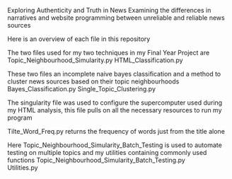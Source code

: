 Exploring Authenticity and Truth in News
Examining the differences in narratives and website programming between unreliable and reliable news sources 

Here is an overview of each file in this repository

The two files used for my two techniques in my Final Year Project are
  Topic_Neighbourhood_Simularity.py 
  HTML_Classification.py 

These two files an incomplete naive bayes classification and a method to cluster news sources based on their topic neighbourhoods
  Bayes_Classification.py 
  Single_Topic_Clustering.py 

 
The singularity file was used to configure the supercomputer used during my HTML analysis, this file pulls on all the necessary resources to run my program

Tilte_Word_Freq.py returns the frequency of words just from the title alone

Here Topic_Neighbourhood_Simularity_Batch_Testing is used to automate testing on multiple topics and my utilities containing commonly used functions
  Topic_Neighbourhood_Simularity_Batch_Testing.py  
  Utilities.py
